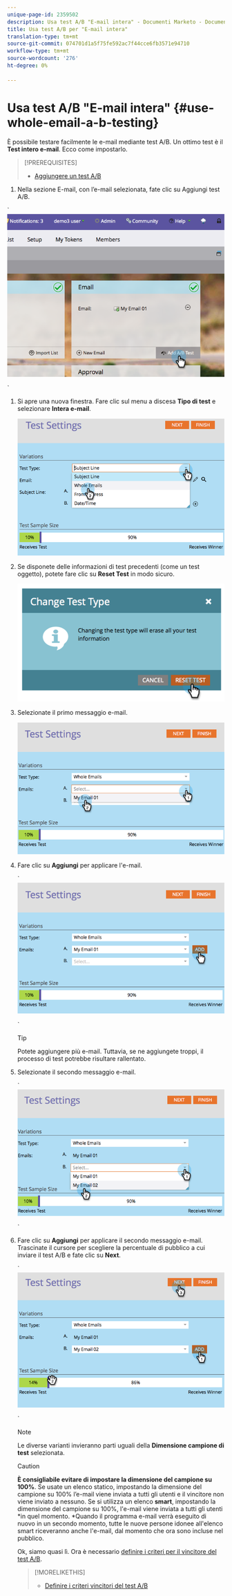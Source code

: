```yaml
---
unique-page-id: 2359502
description: Usa test A/B "E-mail intera" - Documenti Marketo - Documentazione prodotto
title: Usa test A/B per "E-mail intera"
translation-type: tm+mt
source-git-commit: 074701d1a5f75fe592ac7f44cce6fb3571e94710
workflow-type: tm+mt
source-wordcount: '276'
ht-degree: 0%

---
```



# Usa test A/B &quot;E-mail intera&quot; {#use-whole-email-a-b-testing}

È possibile testare facilmente le e-mail mediante test A/B. Un ottimo test è il **Test intero e-mail**. Ecco come impostarlo.

>[!PREREQUISITES]
>
>* [Aggiungere un test A/B](add-an-a-b-test.md)

>



1. Nella sezione E-mail, con l’e-mail selezionata, fate clic su Aggiungi test A/B.

` ![](assets/image2014-9-12-15-3a22-3a12.png)

`

1. Si apre una nuova finestra. Fare clic sul menu a discesa **Tipo di test** e selezionare **Intera e-mail**.

   ![](assets/image2014-9-12-15-3a22-3a27.png)

1. Se disponete delle informazioni di test precedenti (come un test oggetto), potete fare clic su **Reset Test** in modo sicuro.

   ![](assets/image2014-9-12-15-3a22-3a40.png)

1. Selezionate il primo messaggio e-mail.

   ![](assets/image2014-9-12-15-3a22-3a52.png)

1. Fare clic su **Aggiungi** per applicare l&#39;e-mail.

   ` ![](assets/image2014-9-12-15-3a23-3a20.png)

   `

   >[!TIP]
   >
   >Potete aggiungere più e-mail. Tuttavia, se ne aggiungete troppi, il processo di test potrebbe risultare rallentato.

1. Selezionate il secondo messaggio e-mail.

   ` ![](assets/image2014-9-12-15-3a23-3a49.png)

   `

1. Fare clic su **Aggiungi** per applicare il secondo messaggio e-mail. Trascinate il cursore per scegliere la percentuale di pubblico a cui inviare il test A/B e fate clic su **Next**.

   ` ![](assets/image2014-9-12-15-3a24-3a1.png)

   `

   >[!NOTE]
   >
   >Le diverse varianti invieranno parti uguali della **Dimensione campione di test** selezionata.

   >[!CAUTION]
   >
   >**È consigliabile evitare di impostare la dimensione del campione su 100%**. Se usate un elenco statico, impostando la dimensione del campione su 100% l’e-mail viene inviata a tutti gli utenti e il vincitore non viene inviato a nessuno. Se si utilizza un elenco **smart**, impostando la dimensione del campione su 100%, l&#39;e-mail viene inviata a tutti gli utenti *in quel momento. *Quando il programma e-mail verrà eseguito di nuovo in un secondo momento, tutte le nuove persone idonee all&#39;elenco smart riceveranno anche l&#39;e-mail, dal momento che ora sono incluse nel pubblico.

   Ok, siamo quasi lì. Ora è necessario [definire i criteri per il vincitore del test A/B](define-the-a-b-test-winner-criteria.md).

   >[!MORELIKETHIS]
   >
   >
   >    
   >    
   >    * [Definire i criteri vincitori del test A/B](define-the-a-b-test-winner-criteria.md)


